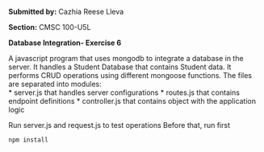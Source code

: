 **Submitted by:** Cazhia Reese Lleva

**Section:** CMSC 100-U5L

**Database Integration- Exercise 6**

A javascript program that uses mongodb to integrate a database in the server.
It handles a Student Database that contains Student data. 
It performs CRUD operations using different mongoose functions. 
The files are separated into modules:  
    * server.js that handles server configurations
    * routes.js that contains endpoint definitions
    * controller.js that contains object with the application logic

Run server.js and request.js to test operations
Before that, run first

    npm install
